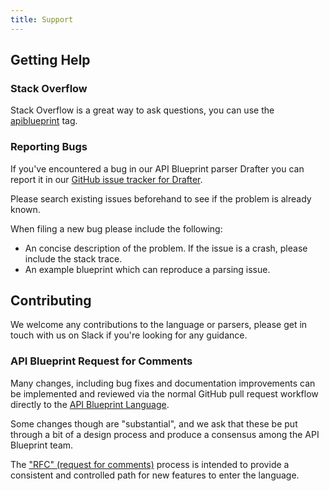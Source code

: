 ```yaml
---
title: Support
---
```


## Getting Help

### Stack Overflow

Stack Overflow is a great way to ask questions, you can use the
[apiblueprint](http://stackoverflow.com/tags/apiblueprint) tag.

### Reporting Bugs

If you've encountered a bug in our API Blueprint parser Drafter you can report
it in our [GitHub issue tracker for Drafter](http://github.com/apiaryio/drafter/issues).

Please search existing issues beforehand to see if the problem is already known.

When filing a new bug please include the following:

- An concise description of the problem. If the issue is a crash, please
  include the stack trace.
- An example blueprint which can reproduce a parsing issue.

## Contributing

We welcome any contributions to the language or parsers, please get in touch
with us on Slack if you're looking for any guidance.

### API Blueprint Request for Comments

Many changes, including bug fixes and documentation improvements can be
implemented and reviewed via the normal GitHub pull request workflow directly
to the [API Blueprint Language](http://github.com/apiaryio/api-blueprint).

Some changes though are "substantial", and we ask that these be put through a
bit of a design process and produce a consensus among the API Blueprint team.

The ["RFC" (request for comments)](https://github.com/apiaryio/api-blueprint-rfcs)
process is intended to provide a consistent and controlled path for new
features to enter the language.
